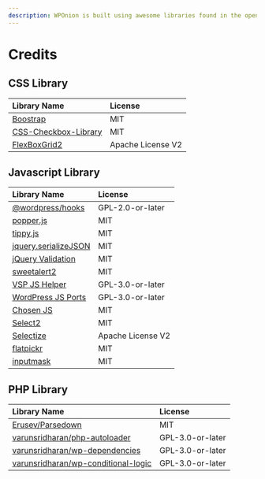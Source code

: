```yaml
---
description: WPOnion is built using awesome libraries found in the open source community.
---
```


# Credits

## CSS Library

| Library Name | License |
| :--- | :--- |
| [Boostrap](http://getbootstrap.com/) | MIT |
| [CSS-Checkbox-Library](https://github.com/hunzaboy/CSS-Checkbox-Library) | MIT |
| [FlexBoxGrid2](https://github.com/evgenyrodionov/flexboxgrid2/) | Apache License V2 |

## Javascript Library

| Library Name | License |
| :--- | :--- |
| [@wordpress/hooks](https://www.npmjs.com/package/@wordpress/hooks) | GPL-2.0-or-later |
| [popper.js](https://popper.js.org/) | MIT |
| [tippy.js](https://github.com/atomiks/tippyjs) | MIT |
| [jquery.serializeJSON](https://github.com/marioizquierdo/jquery.serializeJSON) | MIT |
| [jQuery Validation](https://jqueryvalidation.org/) | MIT |
| [sweetalert2](https://sweetalert2.github.io/) | MIT |
| [VSP JS Helper](https://github.com/varunsridharan/vsp-js-helper) | GPL-3.0-or-later |
| [WordPress JS Ports](https://github.com/varunsridharan/wordpress-js-ports/) | GPL-3.0-or-later |
| [Chosen JS](https://harvesthq.github.io/chosen/) | MIT |
| [Select2](https://select2.org/) | MIT |
| [Selectize](https://selectize.github.io/selectize.js/) | Apache License V2 |
| [flatpickr](https://flatpickr.js.org/) | MIT |
| [inputmask](https://github.com/RobinHerbots/Inputmask) | MIT |

## PHP Library

| Library Name | License |
| :--- | :--- |
| [Erusev/Parsedown](https://github.com/erusev/parsedown) | MIT |
| [varunsridharan/php-autoloader](https://github.com/varunsridharan/php-autoloader) | GPL-3.0-or-later |
| [varunsridharan/wp-dependencies](https://github.com/varunsridharan/wp-dependencies) | GPL-3.0-or-later |
| [varunsridharan/wp-conditional-logic](https://github.com/varunsridharan/wp-conditional-logic) | GPL-3.0-or-later |

